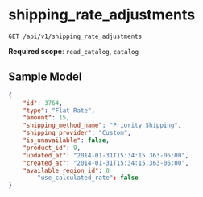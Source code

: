 shipping_rate_adjustments
=========================

```shell
GET /api/v1/shipping_rate_adjustments
```

**Required scope**: `read_catalog`, `catalog`

Sample Model
------------

```json
{
	"id": 3764,
	"type": "Flat Rate",
	"amount": 15,
	"shipping_method_name": "Priority Shipping",
	"shipping_provider": "Custom",
	"is_unavailable": false,
	"product_id": 9,
	"updated_at": "2014-01-31T15:34:15.363-06:00",
	"created_at": "2014-01-31T15:34:15.363-06:00",
	"available_region_id": 0
        "use_calculated_rate": false
}
```